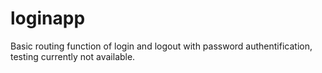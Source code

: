 # loginapp

Basic routing function of login and logout with password authentification, testing currently not available.
